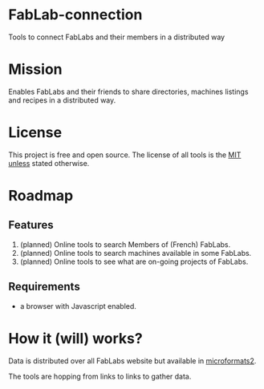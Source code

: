 FabLab-connection
=================

Tools to connect FabLabs and their members in a distributed way

# Mission

Enables FabLabs and their friends to share directories, machines listings and recipes in a distributed way.

# License

This project is free and open source.
The license of all tools is the [MIT unless](http://opensource.org/licenses/MIT) stated otherwise.

# Roadmap

## Features

1. (planned) Online tools to search Members of (French) FabLabs.
2. (planned) Online tools to search machines available in some FabLabs.
3. (planned) Online tools to see what are on-going projects of FabLabs.

## Requirements
* a browser with Javascript enabled.

# How it (will) works?

Data is distributed over all FabLabs website but available in [microformats2](http://microformats.org/).

The tools are hopping from links to links to gather data.